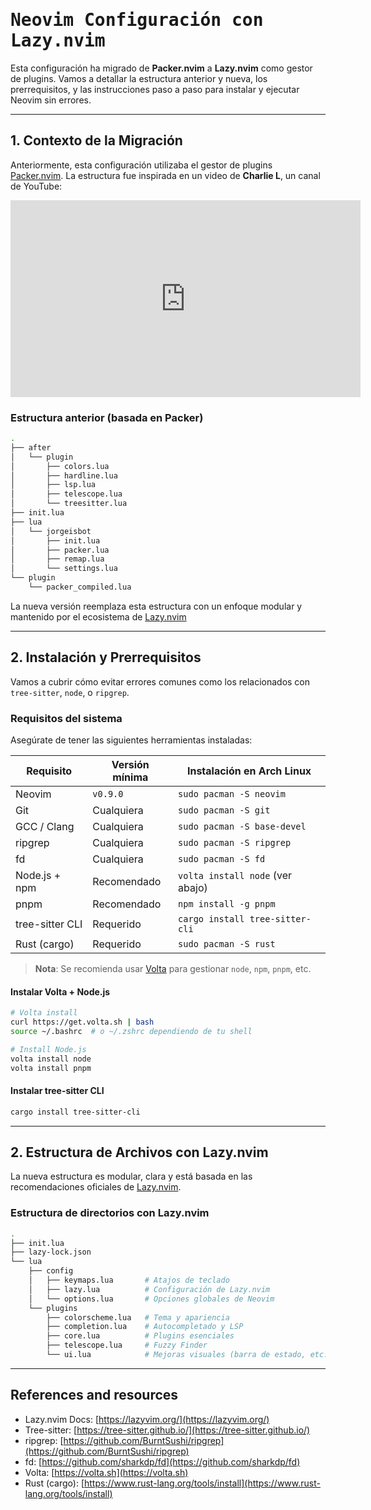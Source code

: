 # <samp>Neovim Configuración con Lazy.nvim</samp>

Esta configuración ha migrado de **Packer.nvim** a **Lazy.nvim** como 
gestor de plugins. Vamos a detallar la estructura anterior y nueva, los 
prerrequisitos, y las instrucciones paso a paso para instalar y 
ejecutar Neovim sin errores.

---

## 1. Contexto de la Migración

Anteriormente, esta configuración utilizaba el gestor de plugins 
[Packer.nvim](https://github.com/wbthomason/packer.nvim). La 
estructura fue inspirada en un video de **Charlie L**, un canal de 
YouTube:

<iframe width="560" height="315" src="https://www.youtube.com/embed/Y2iqRZ4EYbk?si=Fz50vbZtNrxfuDZd" title="YouTube video player" frameborder="0" allow="accelerometer; autoplay; clipboard-write; encrypted-media; gyroscope; picture-in-picture; web-share" referrerpolicy="strict-origin-when-cross-origin" allowfullscreen></iframe>

### Estructura anterior (basada en Packer)

```bash
.
├── after
│   └── plugin
│       ├── colors.lua
│       ├── hardline.lua
│       ├── lsp.lua
│       ├── telescope.lua
│       └── treesitter.lua
├── init.lua
├── lua
│   └── jorgeisbot
│       ├── init.lua
│       ├── packer.lua
│       ├── remap.lua
│       └── settings.lua
└── plugin
    └── packer_compiled.lua
```

La nueva versión reemplaza esta estructura con un enfoque modular y 
mantenido por el ecosistema de 
[Lazy.nvim](https://lazy.folke.io/installation)

---

## 2. Instalación y Prerrequisitos

Vamos a cubrir cómo evitar errores comunes como los relacionados 
con `tree-sitter`, `node`, o `ripgrep`.

### Requisitos del sistema

Asegúrate de tener las siguientes herramientas instaladas:

| Requisito       | Versión mínima | Instalación en Arch Linux           |
| --------------- | -------------- | ----------------------------------- |
| Neovim          | `v0.9.0`       | `sudo pacman -S neovim`             |
| Git             | Cualquiera     | `sudo pacman -S git`                |
| GCC / Clang     | Cualquiera     | `sudo pacman -S base-devel`         |
| ripgrep         | Cualquiera     | `sudo pacman -S ripgrep`            |
| fd              | Cualquiera     | `sudo pacman -S fd`                 |
| Node.js + npm   | Recomendado    | `volta install node` (ver abajo)    |
| pnpm            | Recomendado    | `npm install -g pnpm`               |
| tree-sitter CLI | Requerido      | `cargo install tree-sitter-cli`     |
| Rust (cargo)    | Requerido      | `sudo pacman -S rust`               |

> **Nota**: Se recomienda usar [Volta](https://volta.sh) para gestionar 
`node`, `npm`, `pnpm`, etc.

#### Instalar Volta + Node.js

```bash
# Volta install
curl https://get.volta.sh | bash
source ~/.bashrc  # o ~/.zshrc dependiendo de tu shell

# Install Node.js
volta install node
volta install pnpm
```

#### Instalar tree-sitter CLI

```bash
cargo install tree-sitter-cli
```

---

## 2. Estructura de Archivos con Lazy.nvim

La nueva estructura es modular, clara y está basada en las 
recomendaciones oficiales de [Lazy.nvim](https://lazyvim.org/).

### Estructura de directorios con Lazy.nvim

```bash
.
├── init.lua
├── lazy-lock.json
└── lua
    ├── config
    │   ├── keymaps.lua       # Atajos de teclado
    │   ├── lazy.lua          # Configuración de Lazy.nvim
    │   └── options.lua       # Opciones globales de Neovim
    └── plugins
        ├── colorscheme.lua   # Tema y apariencia
        ├── completion.lua    # Autocompletado y LSP
        ├── core.lua          # Plugins esenciales
        ├── telescope.lua     # Fuzzy Finder
        └── ui.lua            # Mejoras visuales (barra de estado, etc.)
```

---

## References and resources

* Lazy.nvim Docs: [https://lazyvim.org/](https://lazyvim.org/)
* Tree-sitter: [https://tree-sitter.github.io/](https://tree-sitter.github.io/)
* ripgrep: [https://github.com/BurntSushi/ripgrep](https://github.com/BurntSushi/ripgrep)
* fd: [https://github.com/sharkdp/fd](https://github.com/sharkdp/fd)
* Volta: [https://volta.sh](https://volta.sh)
* Rust (cargo): [https://www.rust-lang.org/tools/install](https://www.rust-lang.org/tools/install)

